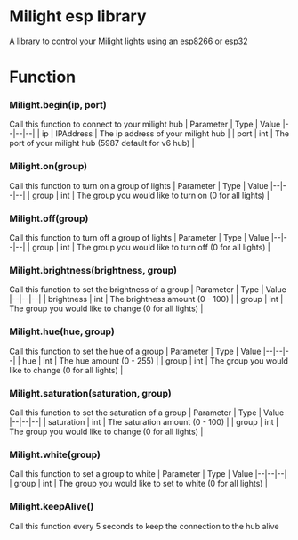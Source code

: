 # Milight esp library

A library to control your Milight lights using an esp8266 or esp32


# Function

### Milight.begin(ip, port)
Call this function to connect to your milight hub
| Parameter | Type | Value
|--|--|--|
| ip | IPAddress | The ip address of your milight hub |
| port | int | The port of your milight hub (5987 default for v6 hub) |

### Milight.on(group)
Call this function to turn on a group of lights
| Parameter | Type | Value
|--|--|--|
| group | int | The group you would like to turn on (0 for all lights) |

### Milight.off(group)
Call this function to turn off a group of lights
| Parameter | Type | Value
|--|--|--|
| group | int | The group you would like to turn off (0 for all lights) |

### Milight.brightness(brightness, group)
Call this function to set the brightness of a group
| Parameter | Type | Value
|--|--|--|
| brightness | int | The brightness amount (0 - 100) |
| group | int | The group you would like to change (0 for all lights) |

### Milight.hue(hue, group)
Call this function to set the hue of a group
| Parameter | Type | Value
|--|--|--|
| hue | int | The hue amount (0 - 255) |
| group | int | The group you would like to change (0 for all lights) |

### Milight.saturation(saturation, group)
Call this function to set the saturation of a group
| Parameter | Type | Value
|--|--|--|
| saturation | int | The saturation amount (0 - 100) |
| group | int | The group you would like to change (0 for all lights) |

### Milight.white(group)
Call this function to set a group to white
| Parameter | Type | Value
|--|--|--|
| group | int | The group you would like to set to white (0 for all lights) |

### Milight.keepAlive()
Call this function every 5 seconds to keep the connection to the hub alive
